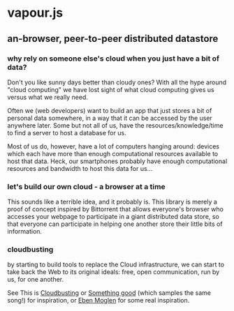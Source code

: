 
# vapour.js
## an-browser, peer-to-peer distributed datastore

### why rely on someone else's cloud when you just have a bit of data?

Don't you like sunny days better than cloudy ones?  With all the hype
around "cloud computing" we have lost sight of what cloud computing
gives us versus what we really need. 

Often we (web developers) want to build an app that just stores a bit
of personal data somewhere, in a way that it can be accessed by the
user anywhere later.  Some but not all of us, have the
resources/knowledge/time to find a server to host a database for us.

Most of us do, however, have a lot of computers hanging around:
devices which each have more than enough computational resources
available to host that data.  Heck, our smartphones probably have
enough computational resources and bandwidth to host this data for
us...

### let's build our own cloud - a browser at a time

This sounds like a terrible idea, and it probably is.  This library
is merely a proof of concept inspired by Bittorrent that allows
everyone's browser who accesses your webpage to participate in a giant
distributed data store, so that everyone can participate in helping
one another store their little bits of information.

### cloudbusting

by starting to build tools to replace the Cloud infrastructure, we 
can start to take back the Web to its original ideals: free, open
communication, run by us, for one another.

See This is [Cloudbusting](http://www.youtube.com/watch?v=IRHA9W-zExQ
"Cloudbusting") or [Something
good](http://www.youtube.com/watch?v=oMLCrzy9TEs "Something good")
(which samples the same song!) for inspiration, or [Eben
Moglen](http://www.youtube.com/watch?v=QOEMv0S8AcA "Eben Moglen -
freedom in the cloud") for some real inspiration.



